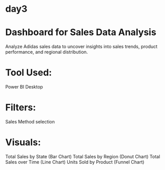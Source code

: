 # day3
# Dashboard for Sales Data Analysis
  Analyze Adidas sales data to uncover insights into sales trends, product performance, and regional distribution.

# Tool Used: 
  Power BI Desktop

# Filters: 
  Sales Method selection

# Visuals:
  Total Sales by State (Bar Chart)
  Total Sales by Region (Donut Chart)
  Total Sales over Time (Line Chart)
  Units Sold by Product (Funnel Chart)
